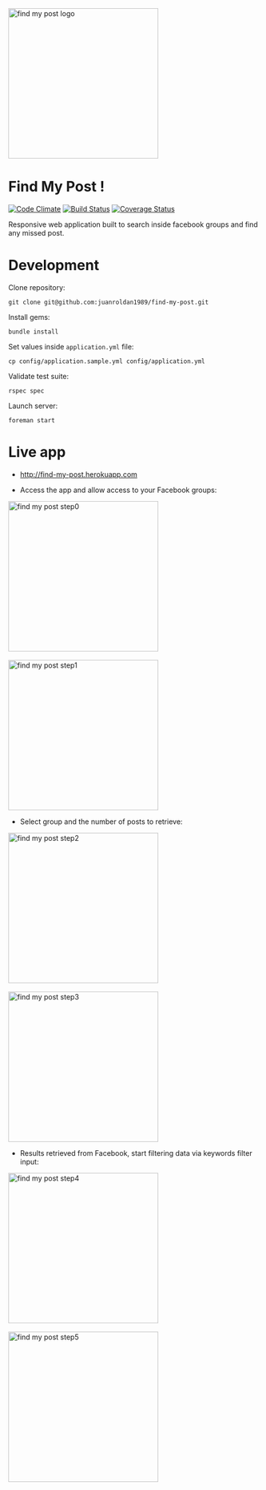 <div align="left">
  <a href="https://github.com/juanroldan1989/find-my-post"><img width="300" src="https://github.com/juanroldan1989/find-my-post/raw/master/app/assets/images/icon.jpg" alt="find my post logo" /></a>
</div>

# Find My Post !

[![Code Climate](https://codeclimate.com/github/juanroldan1989/find-my-post/badges/gpa.svg)](https://codeclimate.com/github/juanroldan1989/find-my-post)
[![Build Status](https://travis-ci.org/juanroldan1989/find-my-post.svg?branch=master)](https://travis-ci.org/juanroldan1989/find-my-post)
[![Coverage Status](https://coveralls.io/repos/github/juanroldan1989/find-my-post/badge.svg?branch=master)](https://coveralls.io/github/juanroldan1989/find-my-post?branch=master)

Responsive web application built to search inside facebook groups and find any missed post.

# Development

Clone repository:

```
git clone git@github.com:juanroldan1989/find-my-post.git
```

Install gems:

```
bundle install
```

Set values inside `application.yml` file:

```
cp config/application.sample.yml config/application.yml
```

Validate test suite:

```
rspec spec
```

Launch server:

```
foreman start
```

# Live app

- http://find-my-post.herokuapp.com

- Access the app and allow access to your Facebook groups:

<div align="left">
  <a href="https://github.com/juanroldan1989/find-my-post"><img width="300" src="https://github.com/juanroldan1989/find-my-post/raw/master/app/assets/images/step0.png" alt="find my post step0" /></a>
</div>

<br/>

<div align="left">
  <a href="https://github.com/juanroldan1989/find-my-post"><img width="300" src="https://github.com/juanroldan1989/find-my-post/raw/master/app/assets/images/step1.png" alt="find my post step1" /></a>
</div>

- Select group and the number of posts to retrieve:

<div align="left">
  <a href="https://github.com/juanroldan1989/find-my-post"><img width="300" src="https://github.com/juanroldan1989/find-my-post/raw/master/app/assets/images/step2.png" alt="find my post step2" /></a>
</div>

<br/>

<div align="left">
  <a href="https://github.com/juanroldan1989/find-my-post"><img width="300" src="https://github.com/juanroldan1989/find-my-post/raw/master/app/assets/images/step3.png" alt="find my post step3" /></a>
</div>

- Results retrieved from Facebook, start filtering data via keywords filter input:

<div align="left">
  <a href="https://github.com/juanroldan1989/find-my-post"><img width="300" src="https://github.com/juanroldan1989/find-my-post/raw/master/app/assets/images/step4.png" alt="find my post step4" /></a>
</div>

<br/>

<div align="left">
  <a href="https://github.com/juanroldan1989/find-my-post"><img width="300" src="https://github.com/juanroldan1989/find-my-post/raw/master/app/assets/images/step5.png" alt="find my post step5" /></a>
</div>
